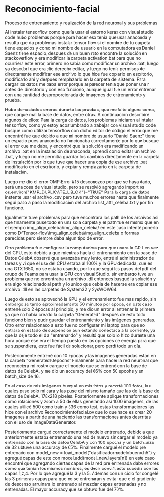# Reconocimiento-facial




Proceso de entrenamiento y realización de la red neuronal y sus problemas


Al instalar tensorflow  como quería usar el entorno keras con visual studio code hubo problemas porque para hacer eso tenia que usar anaconda y resulta que da problemas instalar tensor flow si el nombre de tu carpeta tiene espacios y como mi nombre de usuario en la computadora es Daniel Saenz tiene espacio, despues de un buen rato encontré la solución en stackoverflow y era modificar la carpeta activation.bat para que no ocurriera este error, primero no sabia como modificar un archivo .bat, luego ya descubrí que era clic derecho editar, y luego no tenía permisos de directamente modificar ese archivo lo que hice fue copiarlo en escritorio, modificarlo ahi y despues remplazarlo en la carpeta del sistema.
Para cargar los datos me daba error porque al parecer tenia que poner una r antes del directorio y con eso funcionó, aunque igual fue un error entrenar con una cantidad desproporcionada de imagenes de entrenamiento y prueba.

Hubo demasiados errores durante las pruebas, que me falto alguna coma, que cargue mal la base de datos, entre otras.
A continuación describiré algunos de ellos:
Para la carga de datos, los problemas iniciaron al intalar tensorflow, como yo estoy acostumbrado a trabajar con visual studio code busque como utilizar tensorflow con dicho editor de código el error que me encontré fue que debido a que mi nombre de usuario "Daniel Saenz" tiene un espacio pues anaconda no funcionaba correctamente por lo que busque el error que me daba, y encontré que la solución era modificando un archivo .bat en la instalación de anaconda, aprendí como editar un archivo .bat, y luego no me permitía guardar los cambios directamente en la carpeta de instalación por lo que tuve que hacer una copia de ese archivo .bat modificarlo en el escritorio, y copiar y remplazarlo en la carpeta de instalación.


Luego me dio el error OMP:Error #15 desconozco por que se haya dado, será una cosa de visual studio, pero se resolvió agregando import os  os.environ["KMP_DUPLICATE_LIB_OK"]="TRUE"
Para la carga de datos instente usar el archivo .csv pero tuve muchos errores hasta que finalmente segui paso a paso la modificación del archivo list_attr_celeba.txt y por fin funcionó.


Igualmente tuve problemas para que encontrara los path de los archivos asi que finalmente puse todo en una sola carpeta y el path fue el mismo que en el ejemplo img_align_celeba/img_align_celeba/ en este caso intenté ponerlo como D:\Tensor-flow\img_align_celeba\img_align_celeba o formas parecidas pero siempre daba algun tipo de error.


Otro problema fue configurar la computadora para que usara la GPU en vez del CPU, esto debido a que mientras hacía el entrenamiento con la base de Datos CelebA observé que avanzaba muy lento, entré al administrador de tareas y vi que el uso del CPU estaba al 100% y la GPU dedicada, que es una GTX 1650, no se estaba usando, por lo que seguí los pasos del pdf del grupo de Teams para usar la GPU con visual Studio, sin embargo tuve un problema que no encontraba un archivo .dll entonces busqué la solución y era algo relacionado al path y lo unico que debia de hacerse era copiar ese archivo .dll en las carpetas de System32 y SysWOW64.


Luego de esto se aprovechó la GPU y el entrenamiento fue mas rapido, sin embargo se tardó aproximadamente 50 minutos por epoca, en este caso entrené solo 2 épocas al principio, y me dio un error al entrenar la primera ya que no había creado la carpeta "Generated" después de esto todo funcionó bien y pude guardar el entrenamiento y las imágenes generadas.
Otro error relacionado a esto fue no configurar mi laptop para que no entrara en estado de suspensión aun estando conectada a la corriente, ya que la deje todo el día "entrenando" y resultó que solo lo hizo durante una hora porque ese era el tiempo puesto en las opciones de energía para que se suspendiera, esto fue fácil de solucionar, pero perdí todo un día.


Posteriormente entrené con 10 épocas y las imagenes generadas estan en la carpeta "Generated10epochs"
Finalmente para hacer la red neuronal que reconociera mi rostro cargue el modelo que se entrenó con la base de datos de CelebA, y me dio un accuracy del 66% con 50 epcohs y un batch_size de 16.

En el caso de mis imágenes busqué en mis fotos y recorté 100 fotos, las cuales puse solo mi cara y las puse del mismo tamaño que las de la base de datos de CelebA, 178x218 pixeles. Posteriormente aplique transformaciones como rotaciones y zoom a 50 de ellas generando así 1000 imágenes, de las cuales utilicé 500 como train y 336 como test, estas transformaciones las hice con el archivo Reconocimientofacial.py que lo que hace es crear 20 imagenes a partir de una haciendo las transformaciones antes descritas con el uso de ImageDataGenerator.

Posteriormente cargué correctamente el modelo entrenado, debido a que anteriormente estaba entrenando una red de nuevo sin cargar el modelo ya entrenado con la base de datos CelebA y con 100 epochs y un batch_size  de 32 ubtuve una accuracy de 65%.
Finalmente cargué el modelo pre entrenado con model_new = load_model("clasificadormodelobueno.h5") y agregué capas de este con model.add(model_new.layers[n]) en este caso encontré que agregando ciertas capas de la red pre entrenada daba errores como que tenían los mismos nombres, es decir conv_1, esto sucedia con las capas 1,2,4. Por lo que agregué la 3 y la 5.
Además con un ciclo for congelé las 3 primeras capas para que no se entrenaran y evitar que e el gradiente de descenso arruinara lo entrenado
al mezclar capas entrenadas y no entrenadas.
El mayor accuracy que se obtuvo fue del 70%.
